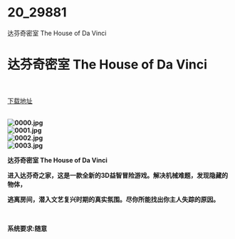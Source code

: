 # 20_29881
达芬奇密室 The House of Da Vinci
# 达芬奇密室 The House of Da Vinci
 <br/></br>
[下载地址](https://www.switch520.cc/article/29881 "下载地址")
<br/></br>

<p><strong><img title="0000.jpg" src="https://www.switch520.cc/muke_img/2022_04_19_222aa1525052d.jpg" alt="0000.jpg"></strong><br>
<strong><img title="0001.jpg" src="https://www.switch520.cc/muke_img/2022_04_19_77a33fee031aa.jpg" alt="0001.jpg"></strong><br>
<strong><img title="0002.jpg" src="https://www.switch520.cc/muke_img/2022_04_19_561b9aa57c99d.jpg" alt="0002.jpg"></strong><br>
<strong><img title="0003.jpg" src="https://www.switch520.cc/muke_img/2022_04_19_a0daec9c43706.jpg" alt="0003.jpg">&nbsp;</strong></p>
<p><strong>达芬奇密室 The House of Da Vinci</strong></p>
<p><strong>进入达芬奇之家，这是一款全新的3D益智冒险游戏。解决机械难题，发现隐藏的物体，</strong></p>
<p><strong>逃离房间，潜入文艺复兴时期的真实氛围。尽你所能找出你主人失踪的原因。</strong></p>
<p>&nbsp;</p>
<p><strong>系统要求:随意</strong></p>



